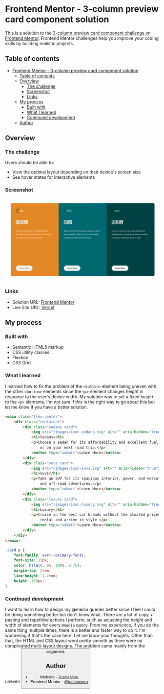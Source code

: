 # Frontend Mentor - 3-column preview card component solution

This is a solution to the [3-column preview card component challenge on Frontend Mentor](https://www.frontendmentor.io/challenges/3column-preview-card-component-pH92eAR2-). Frontend Mentor challenges help you improve your coding skills by building realistic projects. 

## Table of contents

- [Frontend Mentor - 3-column preview card component solution](#frontend-mentor---3-column-preview-card-component-solution)
  - [Table of contents](#table-of-contents)
  - [Overview](#overview)
    - [The challenge](#the-challenge)
    - [Screenshot](#screenshot)
    - [Links](#links)
  - [My process](#my-process)
    - [Built with](#built-with)
    - [What I learned](#what-i-learned)
    - [Continued development](#continued-development)
  - [Author](#author)

## Overview

### The challenge

Users should be able to:

- View the optimal layout depending on their device's screen size
- See hover states for interactive elements

### Screenshot

![](screenshot.png)

### Links

- Solution URL: [Frontend Mentor](https://your-solution-url.com)
- Live Site URL: [Vercel](https://your-live-site-url.com)

## My process

### Built with

- Semantic HTML5 markup
- CSS utility classes
- Flexbox
- CSS Grid

### What I learned

I learned how to fix the problem of the `<button>` element being uneven with the other `<button>` elements since the `<p>` element changes height in response to the user's device width. My solution was to set a fixed `height` to the `<p>` elements. I'm not sure if this is the right way to go about this but let me know if you have a better solution.

```html
<main class="flex-center">
    <div class="container">
        <div class="sedans card">
            <img src="/images/icon-sedans.svg" alt="" aria-hidden="true">
            <h1>Sedans</h1>
            <p>Choose a sedan for its affordability and excellent fuel economy. Ideal for cruising in the city 
                or on your next road trip.</p>
            <button type="submit">Learn More</button>
        </div>
        <div class="suvs card">
            <img src="/images/icon-suvs.svg" alt="" aria-hidden="true">
            <h1>Suvs</h1>
            <p>Take an SUV for its spacious interior, power, and versatility. Perfect for your next family vacation 
                and off-road adventures.</p>
            <button type="submit">Learn More</button>
        </div>
        <div class="luxury card">
            <img src="/images/icon-luxury.svg" alt="" aria-hidden="true">
            <h1>Luxury</h1>
            <p>Cruise in the best car brands without the bloated prices. Enjoy the enhanced comfort of a luxury 
                rental and arrive in style.</p>
            <button type="submit">Learn More</button>
        </div>
    </div>
</main>
```
```css
.card p {
    font-family: var(--primary-font);
    font-size: 15px;
    color: hsla(0, 0%, 100%, 0.75);
    margin-top: 2rem;
    line-height: 1.7rem;
    height: 150px;
}
```

### Continued development

I want to learn how to design my @media queries better since I feel I could be doing something better but don't know what. There are a lot of copy + pasting and repetitive actions I perform, such as adjusting the height and width of elements for every `@media` query. From my experience, if you do the same thing multiple times, there is a better and faster way to do it. I'm wondering if that's the case here. Let me know your thoughts. Other than that, the HTML and CSS layout went pretty smooth as there were no complicated multi-layout designs. The problem came mainly from the uneven <button> alignment.

## Author

- Website - [Justin Vera](https://www.justinvera.com)
- Frontend Mentor - [@justinnvera](https://www.frontendmentor.io/profile/justinnvera)
